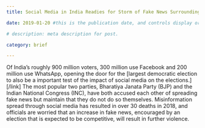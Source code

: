 ```yaml
---
title: Social Media in India Readies for Storm of Fake News Surrounding 2019 Elections  

date: 2019-01-20 #this is the publication date, and controls display order.

# description: meta description for post.

category: brief

---
```


Of India’s roughly 900 million voters, 300 million use Facebook and 200 million use WhatsApp, opening the door for the [largest democratic election to also be a important test of the impact of social media on the elections.][/link] The most popular two parties, Bharatiya Janata Party (BJP) and the Indian National Congress (INC), have both accused each other of spreading fake news but maintain that they do not do so themselves. Misinformation spread through social media has resulted in over 30 deaths in 2018, and officials are worried that an increase in fake news, encouraged by an election that is expected to be competitive, will result in further violence.

[link]: https://www.reuters.com/article/us-india-election-socialmedia-insight/an-online-battle-for-900-million-hearts-and-minds-india-braces-for-election-idUSKCN1OJ0EA
